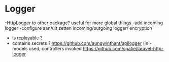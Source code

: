 # Logger
-HttpLogger to other package? useful for more global things
-add incoming logger
-configure aan/uit zetten incoming/outgoing logger/ encryption
- is replayable ?
- contains secrets ?
  https://github.com/aungwinthant/apilogger (in - models used, controllers invoked
  https://github.com/spatie/laravel-http-logger

